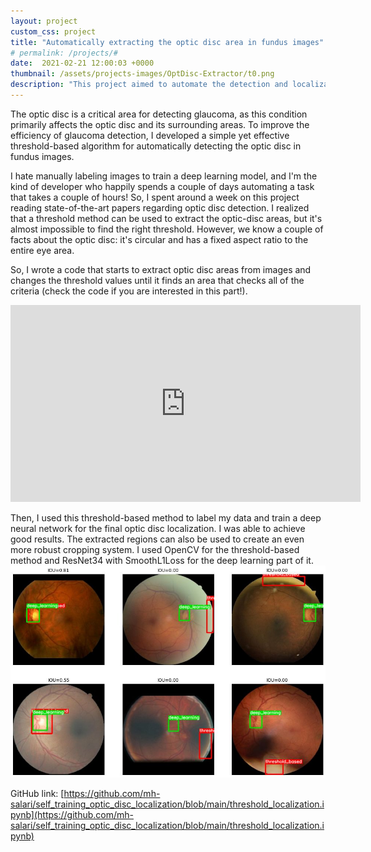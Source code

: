 ```yaml
---
layout: project
custom_css: project
title: "Automatically extracting the optic disc area in fundus images"
# permalink: /projects/#
date:  2021-02-21 12:00:03 +0000
thumbnail: /assets/projects-images/OptDisc-Extractor/t0.png
description: "This project aimed to automate the detection and localization of the optic disc in fundus images for efficient glaucoma detection."
---
```


The optic disc is a critical area for detecting glaucoma, as this condition primarily affects the optic disc and its surrounding areas. To improve the efficiency of glaucoma detection, I developed a simple yet effective threshold-based algorithm for automatically detecting the optic disc in fundus images.

I hate manually labeling images to train a deep learning model, and I'm the kind of developer who happily spends a couple of days automating a task that takes a couple of hours! So, I spent around a week on this project reading state-of-the-art papers regarding optic disc detection. I realized that a threshold method can be used to extract the optic-disc areas, but it's almost impossible to find the right threshold. However, we know a couple of facts about the optic disc: it's circular and has a fixed aspect ratio to the entire eye area.

So, I wrote a code that starts to extract optic disc areas from images and changes the threshold values until it finds an area that checks all of the criteria (check the code if you are interested in this part!).

<iframe width="560" height="315" src="https://www.youtube.com/embed/D-Nlaal8U8w" title="YouTube video player" frameborder="0" allow="accelerometer; autoplay; clipboard-write; encrypted-media; gyroscope; picture-in-picture; web-share" allowfullscreen></iframe>

Then, I used this threshold-based method to label my data and train a deep neural network for the final optic disc localization. I was able to achieve good results. The extracted regions can also be used to create an even more robust cropping system. I used OpenCV for the threshold-based method and ResNet34 with SmoothL1Loss for the deep learning part of it.
![deep learning results](/assets/projects-images/OptDisc-Extractor/t2.jpeg)

GitHub link: [https://github.com/mh-salari/self_training_optic_disc_localization/blob/main/threshold_localization.ipynb](https://github.com/mh-salari/self_training_optic_disc_localization/blob/main/threshold_localization.ipynb)